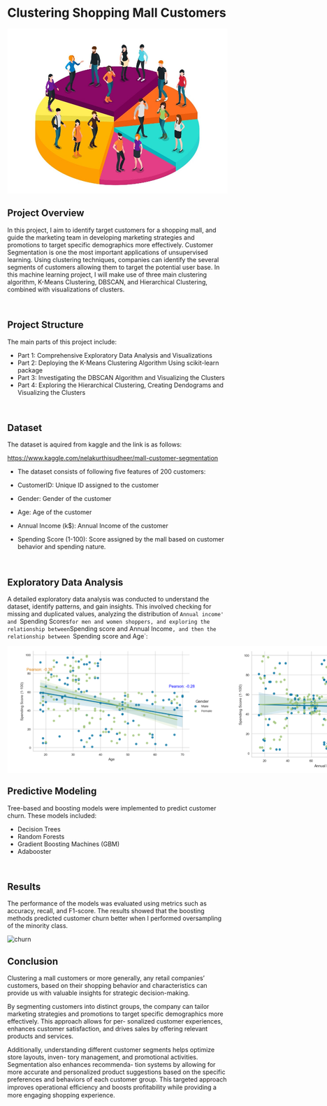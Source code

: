 # Clustering Shopping Mall Customers

<img src="img/clustering pic.jpeg" alt="clustering" width="600"/>

<br>
  
## Project Overview
In this project, I aim to identify target customers for a shopping mall, and guide the marketing team in developing marketing strategies and promotions to target specific demographics more effectively. Customer Segmentation is one the most important applications of unsupervised learning. Using clustering techniques, companies can identify the several segments of customers allowing them to target the potential user base. In this machine learning project, I will make use of three main clustering algorithm, K-Means Clustering, DBSCAN, and Hierarchical Clustering, combined with visualizations of clusters.

<br>

## Project Structure
The main parts of this project include:
- Part 1: Comprehensive Exploratory Data Analysis and Visualizations
- Part 2: Deploying the K-Means Clustering Algorithm Using scikit-learn package
- Part 3: Investigating the DBSCAN Algorithm and Visualizing the Clusters
- Part 4: Exploring the Hierarchical Clustering, Creating Dendograms and Visualizing the Clusters

<br>

## Dataset 
The dataset is aquired from kaggle and the link is as follows:

https://www.kaggle.com/nelakurthisudheer/mall-customer-segmentation

- The dataset consists of following five features of 200 customers:

- CustomerID: Unique ID assigned to the customer

- Gender: Gender of the customer

- Age: Age of the customer
  
- Annual Income (k$): Annual Income of the customer

- Spending Score (1-100): Score assigned by the mall based on customer behavior and spending nature.

<br>

## Exploratory Data Analysis
A detailed exploratory data analysis was conducted to understand the dataset, identify patterns, and gain insights. This involved checking for missing and duplicated values, analyzing the distribution of `Annual income' and `Spending Scores` for men and women shoppers, and exploring the relationship between `Spending score and Annual Income`, and then the relationship between `Spending score and Age`:

<div style="display: flex; justify-content: space-between;">
    <img src="img/Correlation 1.png" alt="correlation 1" width="500"/>
    <img src="img/Correlation 2.png" alt="correlation 2" width="500"/>
</div>


## Predictive Modeling
Tree-based and boosting models were implemented to predict customer churn. These models included:
- Decision Trees
- Random Forests
- Gradient Boosting Machines (GBM)
- Adabooster

<br>

## Results
The performance of the models was evaluated using metrics such as accuracy, recall, and F1-score. The results showed that the boosting methods predicted customer churn better when I performed oversampling of the minority class.

<img src="img/Metrics.png" alt="churn" width="600"/>
<br>

## Conclusion
Clustering a mall customers or more generally, any retail companies’ customers, based on their shopping behavior and characteristics can provide us with valuable insights for strategic decision-making.

By segmenting customers into distinct groups, the company can tailor marketing strategies and promotions to target specific demographics more effectively. This approach allows for per- sonalized customer experiences, enhances customer satisfaction, and drives sales by offering relevant products and services.

Additionally, understanding different customer segments helps optimize store layouts, inven- tory management, and promotional activities. Segmentation also enhances recommenda- tion systems by allowing for more accurate and personalized product suggestions based on the specific preferences and behaviors of each customer group. This targeted approach improves operational eﬀiciency and boosts profitability while providing a more engaging shopping experience.
<br>
<br>

